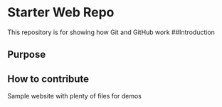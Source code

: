 # Starter Web Repo

This repository is for showing how Git and GitHub work
##Introduction

## Purpose

## How to contribute
Sample website with plenty of files for demos